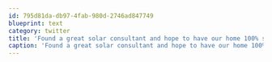```yaml
---
id: 795d81da-db97-4fab-980d-2746ad847749
blueprint: text
category: twitter
title: 'Found a great solar consultant and hope to have our home 100% solar-powered by next year'
caption: 'Found a great solar consultant and hope to have our home 100% solar-powered by next year'
---
```

